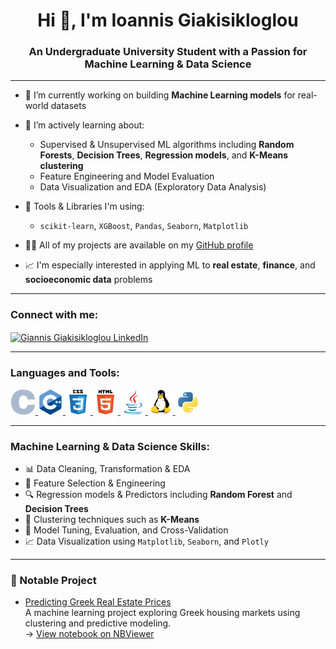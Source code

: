 <h1 align="center">Hi 👋, I'm Ioannis Giakisikloglou</h1>
<h3 align="center">An Undergraduate University Student with a Passion for Machine Learning & Data Science</h3>

---

- 🔭 I’m currently working on building **Machine Learning models** for real-world datasets

- 🌱 I’m actively learning about:
  - Supervised & Unsupervised ML algorithms including **Random Forests**, **Decision Trees**, **Regression models**, and **K-Means clustering**
  - Feature Engineering and Model Evaluation
  - Data Visualization and EDA (Exploratory Data Analysis)

- 🧠 Tools & Libraries I'm using:
  - `scikit-learn`, `XGBoost`, `Pandas`, `Seaborn`, `Matplotlib`

- 👨‍💻 All of my projects are available on my [GitHub profile](https://github.com/giannisgks?tab=repositories)

- 📈 I'm especially interested in applying ML to **real estate**, **finance**, and **socioeconomic data** problems

---

<h3 align="left">Connect with me:</h3>
<p align="left">
  <a href="https://www.linkedin.com/in/giannis-giakisikloglou-6ba572278" target="_blank">
    <img align="center" src="https://raw.githubusercontent.com/rahuldkjain/github-profile-readme-generator/master/src/images/icons/Social/linked-in-alt.svg" alt="Giannis Giakisikloglou LinkedIn" height="30" width="40" />
  </a>
</p>

---

<h3 align="left">Languages and Tools:</h3>
<p align="left">
  <a href="https://www.cprogramming.com/" target="_blank" rel="noreferrer">
    <img src="https://raw.githubusercontent.com/devicons/devicon/master/icons/c/c-original.svg" alt="C" width="40" height="40"/>
  </a>
  <a href="https://www.w3schools.com/cpp/" target="_blank" rel="noreferrer">
    <img src="https://raw.githubusercontent.com/devicons/devicon/master/icons/cplusplus/cplusplus-original.svg" alt="C++" width="40" height="40"/>
  </a>
  <a href="https://www.w3schools.com/css/" target="_blank" rel="noreferrer">
    <img src="https://raw.githubusercontent.com/devicons/devicon/master/icons/css3/css3-original-wordmark.svg" alt="CSS3" width="40" height="40"/>
  </a>
  <a href="https://www.w3.org/html/" target="_blank" rel="noreferrer">
    <img src="https://raw.githubusercontent.com/devicons/devicon/master/icons/html5/html5-original-wordmark.svg" alt="HTML5" width="40" height="40"/>
  </a>
  <a href="https://www.java.com" target="_blank" rel="noreferrer">
    <img src="https://raw.githubusercontent.com/devicons/devicon/master/icons/java/java-original.svg" alt="Java" width="40" height="40"/>
  </a>
  <a href="https://www.linux.org/" target="_blank" rel="noreferrer">
    <img src="https://raw.githubusercontent.com/devicons/devicon/master/icons/linux/linux-original.svg" alt="Linux" width="40" height="40"/>
  </a>
  <a href="https://www.python.org" target="_blank" rel="noreferrer">
    <img src="https://raw.githubusercontent.com/devicons/devicon/master/icons/python/python-original.svg" alt="Python" width="40" height="40"/>
  </a>
</p>

---

<h3 align="left">Machine Learning & Data Science Skills:</h3>

- 📊 Data Cleaning, Transformation & EDA  
- 📌 Feature Selection & Engineering  
- 🔍 Regression models & Predictors including **Random Forest** and **Decision Trees**  
- 🧠 Clustering techniques such as **K-Means**  
- 🧪 Model Tuning, Evaluation, and Cross-Validation  
- 📈 Data Visualization using `Matplotlib`, `Seaborn`, and `Plotly`

---

<h3 align="left">📁 Notable Project</h3>

- [Predicting Greek Real Estate Prices](https://github.com/giannisgks/Predicting-Greek-Real-Estate-Prices)  
  A machine learning project exploring Greek housing markets using clustering and predictive modeling.  
  → [View notebook on NBViewer](https://nbviewer.org/github/giannisgks/Predicting-Greek-Real-Estate-Prices/blob/main/greek-housing-market-data-analysisFINAL.ipynb)
